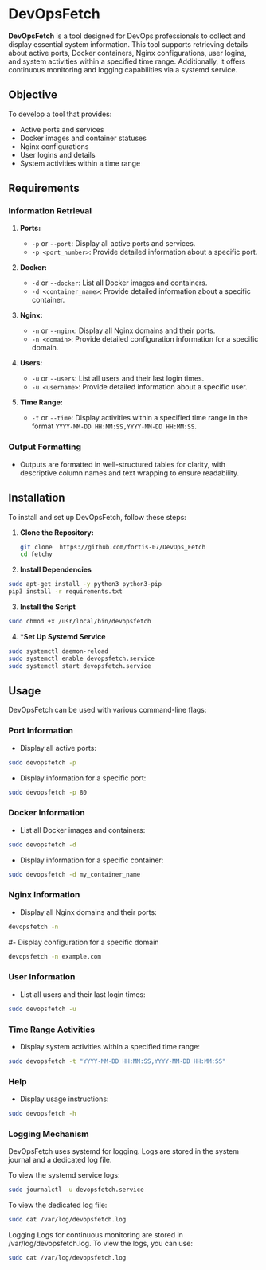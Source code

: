 # DevOpsFetch

**DevOpsFetch** is a tool designed for DevOps professionals to collect and display essential system information. This tool supports retrieving details about active ports, Docker containers, Nginx configurations, user logins, and system activities within a specified time range. Additionally, it offers continuous monitoring and logging capabilities via a systemd service.

## Objective

To develop a tool that provides:
- Active ports and services
- Docker images and container statuses
- Nginx configurations
- User logins and details
- System activities within a time range

## Requirements

### Information Retrieval

1. **Ports:**
   - `-p` or `--port`: Display all active ports and services.
   - `-p <port_number>`: Provide detailed information about a specific port.

2. **Docker:**
   - `-d` or `--docker`: List all Docker images and containers.
   - `-d <container_name>`: Provide detailed information about a specific container.

3. **Nginx:**
   - `-n` or `--nginx`: Display all Nginx domains and their ports.
   - `-n <domain>`: Provide detailed configuration information for a specific domain.

4. **Users:**
   - `-u` or `--users`: List all users and their last login times.
   - `-u <username>`: Provide detailed information about a specific user.

5. **Time Range:**
   - `-t` or `--time`: Display activities within a specified time range in the format `YYYY-MM-DD HH:MM:SS,YYYY-MM-DD HH:MM:SS`.

### Output Formatting

- Outputs are formatted in well-structured tables for clarity, with descriptive column names and text wrapping to ensure readability.

## Installation

To install and set up DevOpsFetch, follow these steps:

1. **Clone the Repository:**
   ```bash
   git clone  https://github.com/fortis-07/DevOps_Fetch
   cd fetchy
   ```
2. **Install Dependencies**
  ```bash sudo apt-get update
sudo apt-get install -y python3 python3-pip
pip3 install -r requirements.txt
```
3. **Install the Script**
```bash   sudo cp devopsfetch.py /usr/local/bin/devopsfetch
sudo chmod +x /usr/local/bin/devopsfetch
```
4. ***Set Up Systemd Service**
```bash sudo cp devopsfetch.service /etc/systemd/system/
sudo systemctl daemon-reload
sudo systemctl enable devopsfetch.service
sudo systemctl start devopsfetch.service
```
## Usage

DevOpsFetch can be used with various command-line flags:

### Port Information
- Display all active ports:
```bash
sudo devopsfetch -p
```
- Display information for a specific port:
```bash
sudo devopsfetch -p 80
```
### Docker Information
- List all Docker images and containers:
```bash
sudo devopsfetch -d
```
- Display information for a specific container:
  
```bash
sudo devopsfetch -d my_container_name
```
### Nginx Information
- Display all Nginx domains and their ports:

```bash
devopsfetch -n
```

#- Display configuration for a specific domain
```bash
devopsfetch -n example.com
```
### User Information
- List all users and their last login times:

```bash
sudo devopsfetch -u
```
### Time Range Activities
- Display system activities within a specified time range:
```bash
sudo devopsfetch -t "YYYY-MM-DD HH:MM:SS,YYYY-MM-DD HH:MM:SS"
```
### Help
- Display usage instructions:

```bash
sudo devopsfetch -h
```
### Logging Mechanism

DevOpsFetch uses systemd for logging. Logs are stored in the system journal and a dedicated log file.

To view the systemd service logs:

```bash
sudo journalctl -u devopsfetch.service
```

To view the dedicated log file:
```bash
sudo cat /var/log/devopsfetch.log
```
Logging
Logs for continuous monitoring are stored in /var/log/devopsfetch.log. To view the logs, you can use:

```bash
sudo cat /var/log/devopsfetch.log
```


